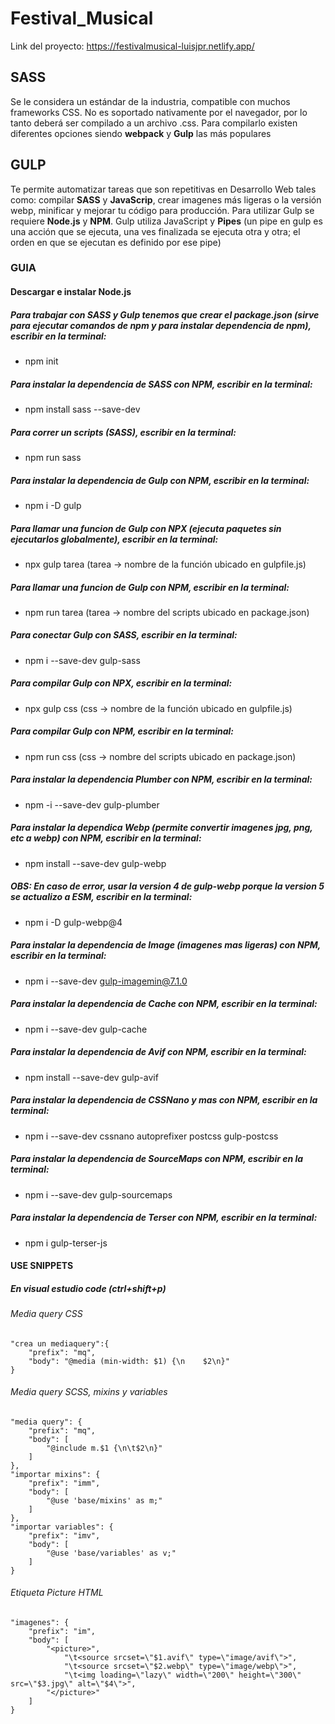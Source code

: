 # Festival_Musical
Link del proyecto: https://festivalmusical-luisjpr.netlify.app/
## SASS
Se le considera un estándar de la industria, compatible con muchos frameworks CSS.
No es soportado nativamente por el navegador, por lo tanto deberá ser compilado a un archivo .css. Para compilarlo existen diferentes opciones siendo **webpack** y **Gulp** las más populares
## GULP
Te permite automatizar tareas que son repetitivas en Desarrollo Web tales como: compilar **SASS** y **JavaScrip**, crear imagenes más ligeras o la versión webp, minificar y mejorar tu código para producción. Para utilizar Gulp se requiere **Node.js** y **NPM**.
Gulp utiliza JavaScript y **Pipes** (un pipe en gulp es una acción que se ejecuta, una ves finalizada se ejecuta otra y otra; el orden en que se ejecutan es definido por ese pipe)
### GUIA
#### Descargar e instalar Node.js
##### Para trabajar con SASS y Gulp tenemos que crear el package.json (sirve para ejecutar comandos de npm y para instalar dependencia de npm), escribir en la terminal:
-  npm init

##### Para instalar la dependencia de SASS con NPM, escribir en la terminal:
- npm install sass --save-dev

##### Para correr un scripts (SASS), escribir en la terminal:
- npm run sass

##### Para instalar la dependencia de Gulp con NPM, escribir en la terminal:
- npm i -D gulp

##### Para llamar una funcion de Gulp con NPX (ejecuta paquetes sin ejecutarlos globalmente), escribir en la terminal:
- npx gulp tarea (tarea -> nombre de la función ubicado en gulpfile.js)

##### Para llamar una funcion de Gulp con NPM, escribir en la terminal:
- npm run tarea (tarea -> nombre del scripts ubicado en package.json)

##### Para conectar Gulp con SASS, escribir en la terminal:
- npm i --save-dev gulp-sass

##### Para compilar Gulp con NPX, escribir en la terminal:
- npx gulp css (css -> nombre de la función ubicado en gulpfile.js)

##### Para compilar Gulp con NPM, escribir en la terminal:
- npm run css (css -> nombre del scripts ubicado en package.json)

##### Para instalar la dependencia Plumber con NPM, escribir en la terminal:
- npm -i --save-dev gulp-plumber

##### Para instalar la dependica Webp (permite convertir imagenes jpg, png, etc a webp) con NPM, escribir en la terminal:
- npm install --save-dev gulp-webp

##### OBS: En caso de error, usar la version 4 de gulp-webp porque la version 5 se actualizo a ESM, escribir en la terminal:
- npm i -D gulp-webp@4

##### Para instalar la dependencia de Image (imagenes mas ligeras) con NPM, escribir en la terminal:
- npm i --save-dev gulp-imagemin@7.1.0

##### Para instalar la dependencia de Cache con NPM, escribir en la terminal:
- npm i --save-dev gulp-cache

##### Para instalar la dependencia de Avif con NPM, escribir en la terminal:
- npm install --save-dev gulp-avif

##### Para instalar la dependencia de CSSNano y mas con NPM, escribir en la terminal:
- npm i --save-dev cssnano autoprefixer postcss gulp-postcss

##### Para instalar la dependencia de SourceMaps con NPM, escribir en la terminal:
- npm i --save-dev gulp-sourcemaps

##### Para instalar la dependencia de Terser con NPM, escribir en la terminal:
- npm i gulp-terser-js

#### USE SNIPPETS
##### En visual estudio code (ctrl+shift+p)
###### Media query CSS
```
"crea un mediaquery":{
    "prefix": "mq",
    "body": "@media (min-width: $1) {\n    $2\n}"
}
```
###### Media query SCSS, mixins y variables
```
"media query": {
    "prefix": "mq",
    "body": [
        "@include m.$1 {\n\t$2\n}"
    ]
},
"importar mixins": {
    "prefix": "imm",
    "body": [
        "@use 'base/mixins' as m;"
    ]
},
"importar variables": {
    "prefix": "imv",
    "body": [
        "@use 'base/variables' as v;"
    ]
}
```
###### Etiqueta Picture HTML
```
"imagenes": {
    "prefix": "im",
    "body": [
        "<picture>",
            "\t<source srcset=\"$1.avif\" type=\"image/avif\">",
            "\t<source srcset=\"$2.webp\" type=\"image/webp\">",
            "\t<img loading=\"lazy\" width=\"200\" height=\"300\" src=\"$3.jpg\" alt=\"$4\">",
        "</picture>"
    ]
}
```
